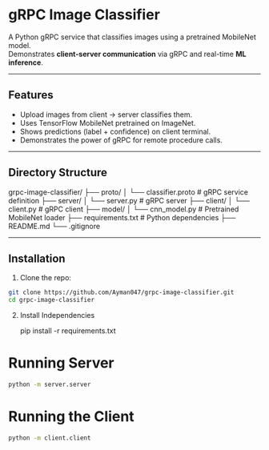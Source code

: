 # gRPC Image Classifier

A Python gRPC service that classifies images using a pretrained MobileNet model.  
Demonstrates **client-server communication** via gRPC and real-time **ML inference**.

---

## Features

- Upload images from client → server classifies them.
- Uses TensorFlow MobileNet pretrained on ImageNet.
- Shows predictions (label + confidence) on client terminal.
- Demonstrates the power of gRPC for remote procedure calls.

---

## Directory Structure

grpc-image-classifier/
├── proto/
│   └── classifier.proto        # gRPC service definition
├── server/
│   └── server.py               # gRPC server
├── client/
│   └── client.py               # gRPC client
├── model/
│   └── cnn_model.py            # Pretrained MobileNet loader
├── requirements.txt            # Python dependencies
├── README.md
└── .gitignore

---

## Installation

1. Clone the repo:

```bash
git clone https://github.com/Ayman047/grpc-image-classifier.git
cd grpc-image-classifier
```

2. Install Independencies

   pip install -r requirements.txt

# Running Server

```bash
python -m server.server
```

# Running the Client

```bash
python -m client.client
```


